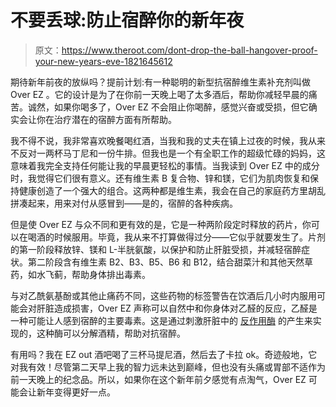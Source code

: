 # 不要丢球:防止宿醉你的新年夜

> 原文：<https://www.theroot.com/dont-drop-the-ball-hangover-proof-your-new-years-eve-1821645612>

期待新年前夜的放纵吗？提前计划:有一种聪明的新型抗宿醉维生素补充剂叫做 Over EZ 。它的设计是为了在你前一天晚上喝了太多酒后，帮助你减轻早晨的痛苦。诚然，如果你喝多了，Over EZ 不会阻止你喝醉，感觉兴奋或受损，但它确实会让你在治疗潜在的宿醉方面有所帮助。



我不得不说，我非常喜欢晚餐喝红酒，当我和我的丈夫在镇上过夜的时候，我从来不反对一两杯马丁尼和一份牛排。但我也是一个有全职工作的超级忙碌的妈妈，这意味着我完全支持任何能让我的早晨更轻松的事情。当我读到 Over EZ 中的成分时，我觉得它们很有意义。还有维生素 B 复合物、锌和镁，它们为肌肉恢复和保持健康创造了一个强大的组合。这两种都是维生素，我会在自己的家庭药方里胡乱拼凑起来，用来对付从感冒到——是的，宿醉的各种疾病。

但是使 Over EZ 与众不同和更有效的是，它是一种两阶段定时释放的药片，你可以在喝酒的时候服用。毕竟，我从来不打算做得过分——它似乎就要发生了。片剂的第一阶段释放锌、镁和 L-半胱氨酸，以保护和防止肝脏受损，并减轻宿醉症状。第二阶段含有维生素 B2、B3、B5、B6 和 B12，结合甜菜汁和其他天然草药，如水飞蓟，帮助身体排出毒素。

与对乙酰氨基酚或其他止痛药不同，这些药物的标签警告在饮酒后几小时内服用可能会对肝脏造成损害，Over EZ 声称可以自然中和你身体对乙醛的反应，乙醛是一种可能让人感到宿醉的主要毒素。这是通过刺激肝脏中的 [反作用酶](https://www.ncbi.nlm.nih.gov/pmc/articles/PMC3860432/) 的产生来实现的，这种酶可以分解酒精，帮助对抗宿醉。

有用吗？我在 EZ out 酒吧喝了三杯马提尼酒，然后去了卡拉 ok。奇迹般地，它对我有效！尽管第二天早上我的智力远未达到巅峰，但也没有头痛或胃部不适作为前一天晚上的纪念品。所以，如果你在这个新年前夕感觉有点淘气，Over EZ 可能会让新年变得更好一点。